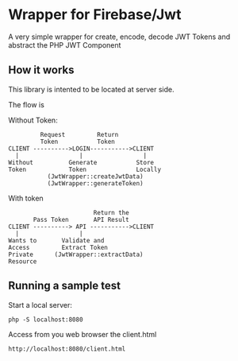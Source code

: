 # Wrapper for Firebase/Jwt

A very simple wrapper for create, encode, decode JWT Tokens and abstract the PHP JWT Component


## How it works

This library is intented to be located at server side. 

The flow is

Without Token:

```
         Request         Return 
         Token           Token
CLIENT ---------->LOGIN----------->CLIENT
  |                 |                 |
Without          Generate           Store
Token            Token              Locally
           (JwtWrapper::createJwtData)
           (JwtWrapper::generateToken)
```

With token

```
                        Return the 
       Pass Token       API Result
CLIENT ----------> API ----------->CLIENT
  |                 |                 
Wants to       Validate and         
Access         Extract Token        
Private      (JwtWrapper::extractData)
Resource
```

## Running a sample test

Start a local server:

```
php -S localhost:8080
```

Access from you web browser the client.html

```
http://localhost:8080/client.html
```

